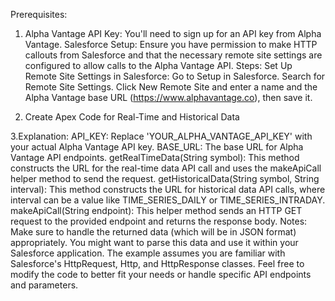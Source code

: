 Prerequisites:
1. Alpha Vantage API Key: You'll need to sign up for an API key from Alpha Vantage.
Salesforce Setup: Ensure you have permission to make HTTP callouts from Salesforce and that the necessary remote site settings are configured to allow calls to the Alpha Vantage API.
Steps:
Set Up Remote Site Settings in Salesforce:
Go to Setup in Salesforce.
Search for Remote Site Settings.
Click New Remote Site and enter a name and the Alpha Vantage base URL (https://www.alphavantage.co), then save it.

2. Create Apex Code for Real-Time and Historical Data

3.Explanation:
API_KEY: Replace 'YOUR_ALPHA_VANTAGE_API_KEY' with your actual Alpha Vantage API key.
BASE_URL: The base URL for Alpha Vantage API endpoints.
getRealTimeData(String symbol): This method constructs the URL for the real-time data API call and uses the makeApiCall helper method to send the request.
getHistoricalData(String symbol, String interval): This method constructs the URL for historical data API calls, where interval can be a value like TIME_SERIES_DAILY or TIME_SERIES_INTRADAY.
makeApiCall(String endpoint): This helper method sends an HTTP GET request to the provided endpoint and returns the response body.
Notes:
Make sure to handle the returned data (which will be in JSON format) appropriately. You might want to parse this data and use it within your Salesforce application.
The example assumes you are familiar with Salesforce's HttpRequest, Http, and HttpResponse classes.
Feel free to modify the code to better fit your needs or handle specific API endpoints and parameters.
